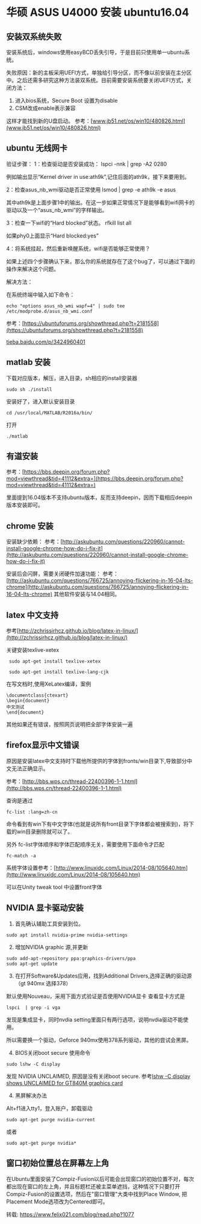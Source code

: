 # 华硕 ASUS U4000 安装 ubuntu16.04 

## 安装双系统失败

安装系统后，windows使用easyBCD丢失引导，于是目前只使用单一ubuntu系统。

失败原因：新的主板采用UEFI方式，单独给引导分区，而不像以前安装在主分区中。之后还需多研究这种方法装双系统。目前需要安装系统要关闭UEFI方式，关闭方法：

1. 进入bios系统，Secure Boot 设置为disable
2. CSM改成enable表示兼容

这样才能找到新的U盘启动。
参考：[www.jb51.net/os/win10/480826.html](www.jb51.net/os/win10/480826.html)

## ubuntu 无线网卡


验证步骤：
1：检查驱动是否安装成功：
lspci -nnk | grep -A2 0280

例如输出显示“Kernel driver in use:ath9k”,记住后面的ath9k，接下来要用到。

2：检查asus_nb_wmi驱动是否正常使用
lsmod | grep -e ath9k -e asus

其中ath9k是上面步骤1中的输出。在这一步如果正常情况下是能够看到wifi网卡的驱动以及一个“asus_nb_wmi”的字样输出。

3：检查一下wifi的“Hard blocked”状态。
rfkill list all

如果phy0上面显示“Hard blocked:yes”

4：将系统挂起，然后重新唤醒系统，wifi是否能够正常使用？


如果上述四个步骤确认下来，那么你的系统就存在了这个bug了，可以通过下面的操作来解决这个问题。

解决方法：

在系统终端中输入如下命令：

```
echo "options asus_nb_wmi wapf=4" | sudo tee /etc/modprobe.d/asus_nb_wmi.conf 
```

参考：[https://ubuntuforums.org/showthread.php?t=2181558](https://ubuntuforums.org/showthread.php?t=2181558)

[tieba.baidu.com/p/3424960401](tieba.baidu.com/p/3424960401)


## matlab 安装

下载对应版本，解压，进入目录，sh相应的install安装器

```
sudo sh ./install
```


安装好了，进入默认安装目录

```
cd /usr/local/MATLAB/R2016a/bin/
```

打开

```
./matlab

```

## 有道安装

参考：[https://bbs.deepin.org/forum.php?mod=viewthread&tid=41112&extra=](https://bbs.deepin.org/forum.php?mod=viewthread&tid=41112&extra=)

里面提到16.04版本不支持ubuntu版本，反而支持deepin，因而下载相应deepin版本安装即可。

## chrome 安装

安装缺少依赖：
参考：[http://askubuntu.com/questions/220960/cannot-install-google-chrome-how-do-i-fix-it](http://askubuntu.com/questions/220960/cannot-install-google-chrome-how-do-i-fix-it)

安装后会闪屏，需要关闭硬件加速功能：
参考：[http://askubuntu.com/questions/766725/annoying-flickering-in-16-04-lts-chrome](http://askubuntu.com/questions/766725/annoying-flickering-in-16-04-lts-chrome)
其他软件安装与14.04相同。


## latex 中文支持
参考[http://zchrissirhcz.github.io/blog/latex-in-linux/](http://zchrissirhcz.github.io/blog/latex-in-linux/)

关键安装texlive-xetex

```
 sudo apt-get install texlive-xetex
 
 sudo apt-get install texlive-lang-cjk
```

在写文档时,使用XeLatex编译，案例

```
\documentclass{ctexart}
\begin{document}
中文测试
\end{document}
```
 其他如果还有错误，按照网页说明把全部字体安装一遍
 
## firefox显示中文错误

原因是安装latex中文支持时下载他所提供的字体到fronts/win目录下,导致部分中文无法正确显示。

参考：[http://bbs.wps.cn/thread-22400396-1-1.html](http://bbs.wps.cn/thread-22400396-1-1.html)

查询是通过

```
fc-list :lang=zh-cn
```

命令看到有win下有中文字体(也就是说所有front目录下字体都会被搜索到)，将下载的win目录删除就可以了。

另外 fc-list字体顺序和字体匹配顺序无关，需要使用下面命令才匹配
```
fc-match -a
```

系统字体设置参考：[http://www.linuxidc.com/Linux/2014-08/105640.htm](http://www.linuxidc.com/Linux/2014-08/105640.htm)

可以在Unity tweak tool 中设置front字体

## NVIDIA 显卡驱动安装

1. 首先确认辅助工具安装到位。
```
sudo apt install nvidia-prime nvidia-settings
```

2. 增加NVIDIA graphic 源,并更新

```
sudo add-apt-repository ppa:graphics-drivers/ppa
sudo apt-get update
```
3. 在打开Software&Updates应用，找到Additional Drivers,选择正确的驱动源（gt 940mx 选择378）

默认使用Nouveau，采用下面方式验证是否使用NVIDIA显卡
查看显卡方式是

```
lspci  | grep -i vga
```
发现是集成显卡，同时nvdia setting里面只有两行选项，说明nvdia驱动不能使用。

所以需要换一个驱动，Geforce 940mx使用378系列驱动，其他的尝试会黑屏。

4. BIOS关闭boot secure
使用命令
```
sudo lshw -C display
```
发现 NVIDIA UNCLAIMED, 原因是没有关闭boot secure. 参考[lshw -C display shows UNCLAIMED for GT840M graphics card](http://askubuntu.com/questions/819312/lshw-c-display-shows-unclaimed-for-gt840m-graphics-card)



4. 黑屏解决办法

Alt+f1进入tty1，登入账户，卸载驱动

```
sudo apt-get purge nvidia-current
```

或者
```
sudo apt-get purge nvidia*

```

## 窗口初始位置总在屏幕左上角

在Ubuntu里面安装了Compiz-Fusion以后可能会出现窗口的初始位置不对，每次都出现在窗口的左上角，并且标题栏还被主菜单遮挡，这种情况下只要打开Compiz-Fusion的设置选项，然后在"窗口管理"大类中找到Place Window, 把Placement Mode选项改为Centered即可。

转载: https://www.felix021.com/blog/read.php?1077